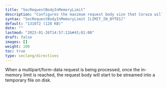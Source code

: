 ```yaml
---
title: "SecRequestBodyInMemoryLimit"
description: "Configures the maximum request body size that Coraza will store in memory."
syntax: "SecRequestBodyInMemoryLimit [LIMIT_IN_BYTES]"
default: "131072 (128 KB)"
date: ""
lastmod: "2023-01-26T14:57:12&#43;01:00"
draft: false
images: []
weight: 100
toc: true
type: seclang/directives
---
```


When a multipart/form-data request is being processed, once the in-memory limit is reached,
the request body will start to be streamed into a temporary file on disk.

